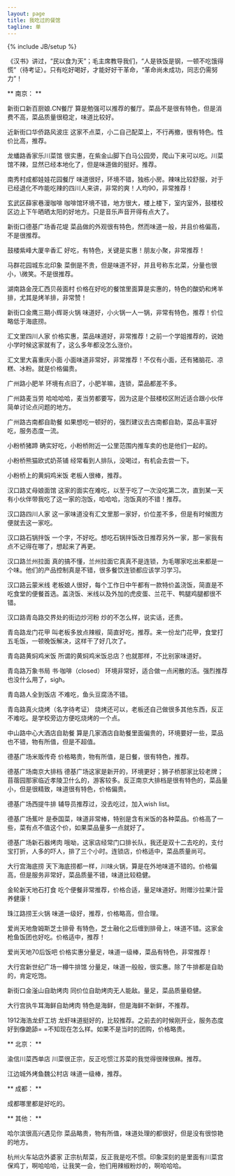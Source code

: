 ```yaml
---
layout: page
title: 我吃过的餐馆
tagline: 单
---
```

{% include JB/setup %}

《汉书》讲过，“民以食为天”；毛主席教导我们，“人是铁饭是钢，一顿不吃饿得慌”（待考证）。只有吃好喝好，才能好好干革命，“革命尚未成功，同志仍需努力”！

** 南京： **

新街口新百厨娘.CN餐厅
算是勉强可以推荐的餐厅。菜品不是很有特色，但是消费不高，菜品质量很稳定，味道比较好。

近新街口华侨路风波庄
这家不点菜，小二自己配菜上，不行再撤，很有特色。性价比高，推荐。

龙蟠路香家乐川菜馆
很实惠，在紫金山脚下白马公园旁，爬山下来可以吃。川菜馆不辣，显然已经本地化了，但是味道做的挺好。推荐。

南秀村成都娃娃花园餐厅
味道很好，环境不错，独栋小房。辣味比较舒服，对于已经退化不咋能吃辣的四川人来讲，非常的爽！人均90，非常推荐！

玄武区薛家巷漫咖啡
咖啡馆环境不错，地方很大，楼上楼下，室内室外，鼓楼校区边上下午晒晒太阳的好地方。只是音乐声音开得有点大了。

新街口德基广场香花堤
菜品做的外观很有特色，然而味道一般，并且价格偏高，不是很推荐。

鼓楼紫峰大厦辛香汇
好吃，有特色，关键是实惠！朋友小聚，非常推荐！

马群花园城东北印象
菜倒是不贵，但是味道不好，并且号称东北菜，分量也很小，\微笑。不是很推荐。

湖南路金茂汇西贝莜面村
价格在好吃的餐馆里面算是实惠的，特色的酸奶和烤羊排，尤其是烤羊排，非常赞！

新街口金鹰三期小辉哥火锅
味道好，小火锅一人一锅，非常有特色，推荐！价位略低于海底捞。

汇文里四川人家
价格实惠，菜品味道好，非常推荐！之前一个学姐推荐的，说她小学时候这家就有了，这么多年都没怎么涨价。

汇文里大喜重庆小面
小面味道非常好，非常推荐！不仅有小面，还有猪脑花、凉糕、冰粉。就是价格偏贵。

广州路小肥羊
环境有点旧了，小肥羊嘛，连锁，菜品都差不多。

广州路麦当劳
哈哈哈哈，麦当劳都要写，因为这是个鼓楼校区附近适合跟小伙伴简单讨论点问题的地方。

广州路古南都自助餐
如果想吃一顿好的，强烈建议去古南都自助，菜品丰富好吃，服务态度一流。

小粉桥猪蹄
确实好吃，小粉桥附近一公里范围内推车卖的也是他们一起的。

小粉桥熊猫欧式奶茶铺
经常看到人排队，没喝过，有机会去尝一下。

小粉桥上的黄焖鸡米饭
老板人很棒，推荐。

汉口路丈母娘面馆
这家的面实在难吃，以至于吃了一次没吃第二次，直到某一天有小伙伴带我吃了这一家的泡饭，哈哈哈，泡饭真的不错！推荐。

汉口路四川人家
这一家味道没有汇文里那一家好，价位差不多，但是有时候图方便就去这一家吃。

汉口路石锅拌饭
一个字，不好吃。想吃石锅拌饭改日推荐另外一家，那一家我有点不记得在哪了，想起来了再更。

汉口路兰州拉面
真的搞不懂，兰州拉面它真真不是连锁，为毛哪家吃出来都是一个味。他们的产品控制真是不错，很多餐饮连锁都应该学习学习。

汉口路云蒙米线
老板娘人很好，每个工作日中午都有一款特价盖浇饭，简直是不吃食堂的便餐首选。盖浇饭、米线以及外加的虎皮蛋、兰花干、鸭腿鸡腿都很不错。

汉口路青岛路交界处的街边炒河粉
炒的不怎么样，说实话，还贵。

青岛路龙门花甲
叫老板多放点辣椒，简直好吃，推荐。来一份龙门花甲，食堂打五毛饭，一顿晚饭解决，这样干了好几次了。

青岛路黄焖鸡米饭
所谓的黄焖鸡米饭总店？也就那样，不比别家味道好。

青岛路万象书局 书·咖啡（closed）
环境非常好，适合做一点闲散的活。强烈推荐也没什么用了，sigh。

青岛路人全到饭店
不难吃，鱼头豆腐汤不错。

青岛路真火烧烤（名字待考证）
烧烤还可以，老板还自己做很多其他东西，反正不难吃。是学校旁边方便吃烧烤的一个点。

中山路中心大酒店自助餐
算是几家酒店自助餐里面偏贵的，环境要好一些，菜品也不错，物有所值，但是不超值。

德基广场米贩传奇
价格略贵，物有所值，是日餐，很有特色，推荐。

德基广场南京大排档
德基广场这家是新开的，环境更好；狮子桥那家比较老牌；苜蓿园那家临近孝陵卫什么的，游客较多。反正南京大排档是很有特色的，菜品量小，但是很精致，味道很有特色，价格偏贵。

德基广场西提牛排
辅导员推荐过，没去吃过，加入wish list。

德基广场蕉叶
是泰国菜，味道非常棒，特别是含有米饭的各种菜品。价格高了一些，菜有点不值这个价，如果菜品量多一点就好了。

德基广场新石器烤肉
哦呦，这家店经常门口排长队，我还是双十二去吃的，支付宝打折，人多的吓人，排了三个小时。连锁店，价格适中，菜品质量尚可。

大行宫海底捞
天下海底捞都一样，川味火锅，算是在外地味道不错的。价格偏高，但是服务非常好，菜品质量不错，味道比较稳健。

金轮新天地石打食
吃个便餐非常推荐，价格合适，量足味道好。附赠沙拉果汁营养健康！

珠江路捞王火锅
味道一级好，推荐，价格略高，但合理。

爱尚天地詹姆斯芝士排骨
有特色，芝士融化之后缠到排骨上，味道不错。这家金枪鱼饭团也好吃。价格适中，推荐！

爱尚天地70后饭吧
价格实惠分量足，味道一级棒，菜品有特色，非常推荐！

大行宫新世纪广场一樽牛排馆
分量足，味道一般般，很实惠。除了牛排都是自助的，肯定吃饱。

新街口金滏山自助烤肉
同价位自助烤肉无人能敌。量足，菜品质量稳健。

大行宫执牛耳海鲜自助烤肉
特色是海鲜，但是海鲜不新鲜，不推荐。

1912海浩龙虾工坊
龙虾味道挺好的，比较推荐。之前去的时候刚开业，服务态度好到像跪舔= =不知现在怎么样。如果不是当时的团购，价格略贵。

** 北京： **

渝信川菜西单店
川菜很正宗，反正吃惯江苏菜的我觉得很辣很麻。推荐。

江边城外烤鱼魏公村店
味道一级棒，推荐。

** 成都： **

成都哪里都是好吃的。

** 其他： **

哈尔滨很高兴遇见你
菜品略贵，物有所值，味道处理的都很好，但是没有很惊艳的地方。

杭州火车站店外婆家
正宗杭帮菜，反正我是吃不惯。印象深刻的是里面有川菜宫保鸡丁，啊哈哈哈，让我笑一会，他们用辣椒粉炒的，啊哈哈哈。